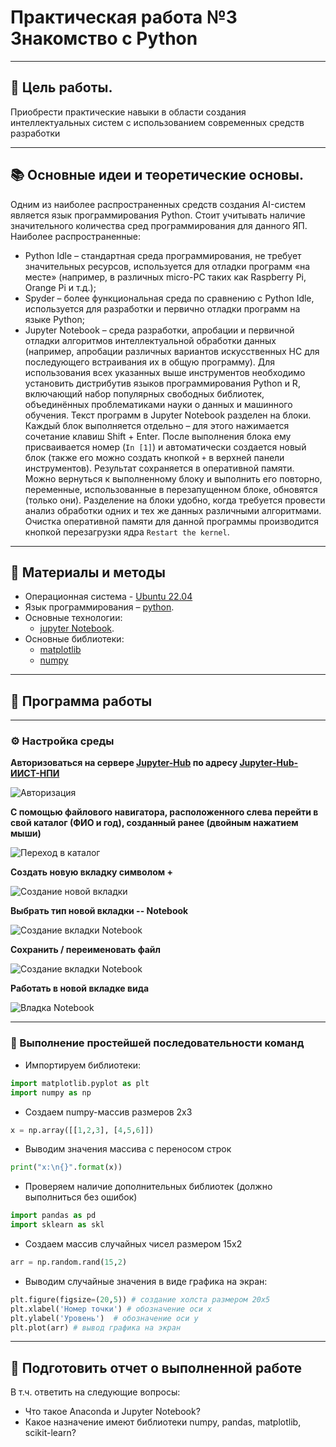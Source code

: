 # Практическая работа №3 Знакомство с Python

---

## 🎯 Цель работы.

Приобрести практические навыки в области создания интеллектуальных систем с использованием современных средств разработки

---

## 📚 Основные идеи и теоретические основы.

Одним из наиболее распространенных средств создания AI-систем является язык программирования Python. 
Стоит учитывать наличие значительного количества сред программирования для данного ЯП. 
Наиболее распространенные:
  - Python Idle – стандартная среда программирования, не требует значительных ресурсов, используется для отладки программ «на месте» (например, в различных micro-PC таких как Raspberry Pi, Orange Pi и т.д.);
  - Spyder – более функциональная среда по сравнению с Python Idle, используется для разработки и первично отладки программ на языке Python;
  - Jupyter Notebook – среда разработки, апробации и первичной отладки алгоритмов интеллектуальной обработки данных (например, апробации различных вариантов искусственных НС для последующего встраивания их в общую программу).
Для использования всех указанных выше инструментов необходимо установить дистрибутив языков программирования Python и R, включающий набор популярных свободных библиотек, объединённых проблематиками науки о данных и машинного обучения.
Текст программ в Jupyter Notebook разделен на блоки.
Каждый блок выполняется отдельно – для этого нажимается сочетание клавиш Shift + Enter.
После выполнения блока ему присваивается номер (```In [1]```) и автоматически создается новый блок (также его можно создать кнопкой ```+``` в верхней панели инструментов).
Результат сохраняется в оперативной памяти.
Можно вернуться к выполненному блоку и выполнить его повторно, переменные, использованные в перезапущенном блоке, обновятся (только они).
Разделение на блоки удобно, когда требуется провести анализ обработки одних и тех же данных различными алгоритмами.
Очистка оперативной памяти для данной программы производится кнопкой перезагрузки ядра ```Restart the kernel```.


---

## 📁 Материалы и методы

- Операционная система - [Ubuntu 22.04](https://help.ubuntu.ru/wiki/командная_строка)
- Язык программирования – [python](https://www.python.org/).
- Основные технологии:
  -  [jupyter Notebook](https://jupyter.org/).
- Основные библиотеки:
  - [matplotlib](https://matplotlib.org/)
  - [numpy](https://numpy.org/)
 
---

## 🧪 Программа работы 

---

### ⚙️ Настройка среды  

**Авторизоваться на сервере [Jupyter-Hub](https://jupyter.org/hub) по адресу [Jupyter-Hub-ИИСТ-НПИ](http://195.133.13.56:8000/)**

![Авторизация](https://github.com/danil1online/intelligent_information_and_measurement_systems/blob/main/images/autorization.png)

**С помощью файлового навигатора, расположенного слева перейти в свой каталог (ФИО и год), созданный ранее (двойным нажатием мыши)**

![Переход в каталог](../images/work_dir.png)

**Создать новую вкладку символом +**

![Создание новой вкладки](https://github.com/danil1online/intelligent_information_and_measurement_systems/blob/main/images/new_window_create.png)

**Выбрать тип новой вкладки -- Notebook**

![Создание вкладки Notebook](../images/notebook.png)

**Сохранить / переименовать файл**

![Создание вкладки Notebook](../images/save_new_file.png)

**Работать в новой вкладке вида**

![Владка Notebook](../images/notebook_clear_window.png)


---


### 📌 Выполнение простейшей последовательности команд

  - Импортируем библиотеки:
  ```python
  import matplotlib.pyplot as plt
  import numpy as np
  ```
  - Создаем numpy-массив размеров 2х3
  ```python
  x = np.array([[1,2,3], [4,5,6]])
  ```
  - Выводим значения массива с переносом строк
  ```python
  print("x:\n{}".format(x))
  ```
  - Проверяем наличие дополнительных библиотек (должно выполниться без ошибок)
  ```python
  import pandas as pd
  import sklearn as skl
  ```
  - Создаем массив случайных чисел размером 15х2
  ```python
  arr = np.random.rand(15,2)
  ```
  - Выводим случайные значения в виде графика на экран:
  ```python
  plt.figure(figsize=(20,5)) # создание холста размером 20х5
  plt.xlabel('Номер точки') # обозначение оси х
  plt.ylabel('Уровень')  # обозначение оси y
  plt.plot(arr) # вывод графика на экран
  ```
---

## 📌 Подготовить отчет о выполненной работе
В т.ч. ответить на следующие вопросы:
  - Что такое Anaconda и Jupyter Notebook?
  - Какое назначение имеют библиотеки numpy, pandas, matplotlib, scikit-learn?
